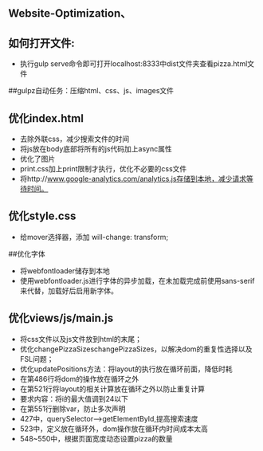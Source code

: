 ## Website-Optimization、

## 如何打开文件:
- 执行gulp serve命令即可打开localhost:8333中dist文件夹查看pizza.html文件

##gulpz自动任务：压缩html、css、js、images文件

## 优化index.html
- 去除外联css，减少搜索文件的时间
- 将js放在body底部将所有的js代码加上async属性
- 优化了图片
- print.css加上print限制才执行，优化不必要的css文件
- 将http://www.google-analytics.com/analytics.js存储到本地，减少请求等待时间。

## 优化style.css
- 给mover选择器，添加 will-change: transform;

##优化字体
- 将webfontloader储存到本地
- 使用webfontloader.js进行字体的异步加载，在未加载完成前使用sans-serif来代替，加载好后启用新字体。

## 优化views/js/main.js
- 将css文件以及js文件放到html的末尾；
- 优化changePizzaSizeschangePizzaSizes，以解决dom的重复性选择以及FSL问题；
- 优化updatePositions方法：将layout的执行放在循环前面，降低时耗
- 在第486行将dom的操作放在循环之外
- 在第521行将layout的相关计算放在循环之外以防止重复计算
- 要求内容：将i的最大值调到24以下
- 在第551行删除var，防止多次声明
- 427中，querySelector-->getElementById,提高搜索速度
- 523中，定义放在循环外，dom操作放在循环内时间成本太高  
- 548~550中，根据页面宽度动态设置pizza的数量
